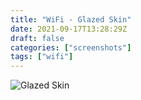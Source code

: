 ```yaml
---
title: "WiFi - Glazed Skin"
date: 2021-09-17T13:28:29Z
draft: false
categories: ["screenshots"]
tags: ["wifi"]
---
```


![Glazed Skin](/img/ss/wifiglazedskin.png)
